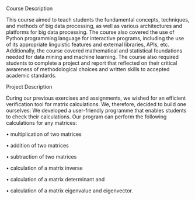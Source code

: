 Course Description

This course aimed to teach students the fundamental concepts, techniques, and methods of big data processing, as well as various architectures and platforms for big data processing. The course also covered the use of Python programming language for interactive programs, including the use of its appropriate linguistic features and external libraries, APIs, etc. Additionally, the course covered mathematical and statistical foundations needed for data mining and machine learning. The course also required students to complete a project and report that reflected on their critical awareness of methodological choices and written skills to accepted academic standards.

Project Description

During our previous exercises and assignments, we wished for an efficient verification tool for matrix calculations. We, therefore, decided to build one ourselves: We developed a user-friendly programme that enables students to check their calculations.
Our program can perform the following calculations for any matrices:

• multiplication of two matrices

• addition of two matrices

• subtraction of two matrices

• calculation of a matrix inverse

• calculation of a matrix determinant and

• calculation of a matrix eigenvalue and eigenvector.
